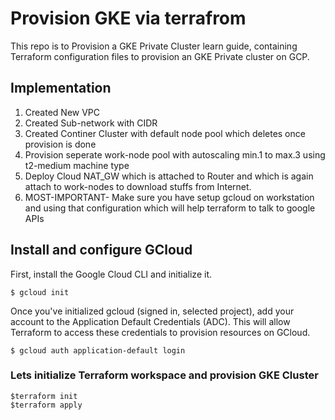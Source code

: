 # Provision GKE via terrafrom


This repo is to Provision a GKE Private Cluster learn guide, containing Terraform configuration files to provision an GKE Private cluster on GCP.


## 


## Implementation
1. Created New VPC
2. Created Sub-network with CIDR
3. Created Continer Cluster with default node pool which deletes once provision is done
4. Provision seperate work-node pool with autoscaling min.1 to max.3 using t2-medium machine type
5. Deploy Cloud NAT_GW which is attached to Router and which is again attach to work-nodes to download stuffs from Internet.
6. MOST-IMPORTANT- Make sure you have setup gcloud on workstation and using that configuration which will help terraform to talk to google APIs


## Install and configure GCloud
First, install the Google Cloud CLI and initialize it.
```
$ gcloud init
```
Once you've initialized gcloud (signed in, selected project), add your account to the Application Default Credentials (ADC). This will allow Terraform to access these credentials to provision resources on GCloud.
```
$ gcloud auth application-default login
```

### Lets initialize Terraform workspace and provision GKE Cluster

```
$terraform init
$terraform apply 

```
